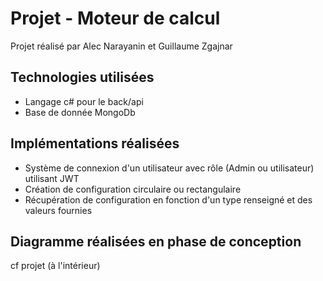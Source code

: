 # Projet - Moteur de calcul
Projet réalisé par Alec Narayanin et Guillaume Zgajnar

## Technologies utilisées
* Langage c# pour le back/api
* Base de donnée MongoDb

## Implémentations réalisées
* Système de connexion d'un utilisateur avec rôle (Admin ou utilisateur) utilisant JWT
* Création de configuration circulaire ou rectangulaire
* Récupération de configuration en fonction d'un type renseigné et des valeurs fournies

## Diagramme réalisées en phase de conception
cf projet (à l'intérieur)
